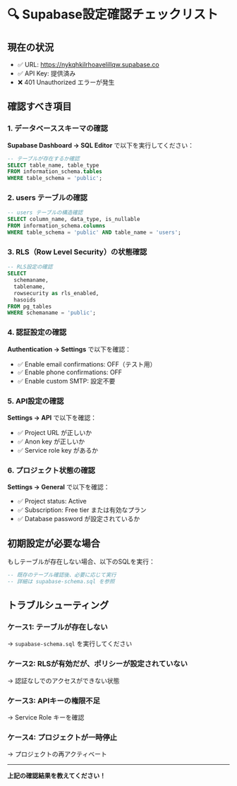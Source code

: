 # 🔍 Supabase設定確認チェックリスト

## 現在の状況
- ✅ URL: https://nykqhkilrhoavelillqw.supabase.co
- ✅ API Key: 提供済み
- ❌ 401 Unauthorized エラーが発生

## 確認すべき項目

### 1. データベーススキーマの確認

**Supabase Dashboard → SQL Editor** で以下を実行してください：

```sql
-- テーブルが存在するか確認
SELECT table_name, table_type 
FROM information_schema.tables 
WHERE table_schema = 'public';
```

### 2. users テーブルの確認

```sql
-- users テーブルの構造確認
SELECT column_name, data_type, is_nullable
FROM information_schema.columns
WHERE table_schema = 'public' AND table_name = 'users';
```

### 3. RLS（Row Level Security）の状態確認

```sql
-- RLS設定の確認
SELECT 
  schemaname,
  tablename,
  rowsecurity as rls_enabled,
  hasoids
FROM pg_tables 
WHERE schemaname = 'public';
```

### 4. 認証設定の確認

**Authentication → Settings** で以下を確認：
- ✅ Enable email confirmations: OFF（テスト用）
- ✅ Enable phone confirmations: OFF
- ✅ Enable custom SMTP: 設定不要

### 5. API設定の確認

**Settings → API** で以下を確認：
- ✅ Project URL が正しいか
- ✅ Anon key が正しいか
- ✅ Service role key があるか

### 6. プロジェクト状態の確認

**Settings → General** で以下を確認：
- ✅ Project status: Active
- ✅ Subscription: Free tier または有効なプラン
- ✅ Database password が設定されているか

## 初期設定が必要な場合

もしテーブルが存在しない場合、以下のSQLを実行：

```sql
-- 既存のテーブル確認後、必要に応じて実行
-- 詳細は supabase-schema.sql を参照
```

## トラブルシューティング

### ケース1: テーブルが存在しない
→ `supabase-schema.sql` を実行してください

### ケース2: RLSが有効だが、ポリシーが設定されていない
→ 認証なしでのアクセスができない状態

### ケース3: APIキーの権限不足
→ Service Role キーを確認

### ケース4: プロジェクトが一時停止
→ プロジェクトの再アクティベート

---

**上記の確認結果を教えてください！**